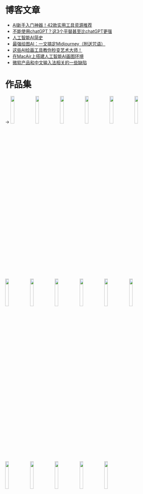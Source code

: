 # 博客文章

- [AI新手入门神器！42款实用工具资源推荐](sc/2023-0425-AI-tools.md)
- [不能使用chatGPT？这3个平替甚至比chatGPT更强](sc/2023-0420-AI-replacement.md)
- [人工智能AI简史](sc/2023-0417-ai-history.md)
- [最强绘图AI：一文搞定Midjourney（附送咒语）](sc/2023-0401-midjourney.md)
- [这些AI绘画工具教你秒变艺术大师！](sc/2023-0403-ai-painting.md)
- [在MacAir上搭建人工智能AI画图环境](sc/2023-0306-sdw-mac.md)
- [微软产品和中文输入法相关的一些缺陷](sc/2023-0330-newbing-return.md)

# 作品集

<!-- 瀑布流魔法，放！-->
->
<img src="http://www.memcd.com/pengyuwei/images/2022_enmp_main.jpg" width="15%" />
<img src="http://www.memcd.com/pengyuwei/images/2022_enmp_2021-04-11%20155104.jpg" width="15%" />
<img src="http://www.memcd.com/pengyuwei/images/2022_enmp_IMG_5503.jpg" width="15%" />
<img src="http://www.memcd.com/pengyuwei/images/2022_enmp_sun.jpg" width="15%" />
<img src="http://www.memcd.com/pengyuwei/images/2022_enmp_TOP10_2021.jpg" width="15%" />
<img src="http://www.memcd.com/pengyuwei/images/2022_wbgw_main.jpg" width="15%" />
<img src="http://www.memcd.com/pengyuwei/images/2022_poems_main.png" width="15%" />
<img src="http://www.memcd.com/pengyuwei/images/2017_de.jpg" width="15%" />
<img src="http://www.memcd.com/pengyuwei/images/2011_taobaocollector.jpg" width="15%" />
<img src="http://www.memcd.com/pengyuwei/images/2007_casktownPSP.jpg" width="15%" />
<img src="http://www.memcd.com/pengyuwei/images/2004_dc_main.jpg" width="15%" />
<img src="http://www.memcd.com/pengyuwei/images/2003_palse1.jpg" width="15%" />
<img src="http://www.memcd.com/pengyuwei/images/2017_ensky.png" width="15%" />
<img src="http://www.memcd.com/pengyuwei/images/2000_chatadd.gif" width="15%" />
<img src="http://www.memcd.com/pengyuwei/images/1999_puzzle1.gif" width="15%" />
<img src="http://www.memcd.com/pengyuwei/images/1998_casktown.png" width="15%" />
<img src="http://www.memcd.com/pengyuwei/images/1999_wm.gif" width="15%" />
